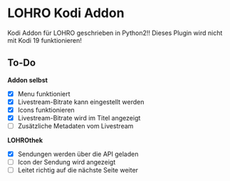 # LOHRO Kodi Addon

Kodi Addon für LOHRO geschrieben in Python2!! Dieses Plugin wird nicht mit Kodi 19 funktionieren!

## To-Do
**Addon selbst**
- [X] Menu funktioniert
- [X] Livestream-Bitrate kann eingestellt werden
- [X] Icons funktionieren
- [X] Livestream-Bitrate wird im Titel angezeigt
- [ ] Zusätzliche Metadaten vom Livestream

**LOHROthek**
- [X] Sendungen werden über die API geladen
- [ ] Icon der Sendung wird angezeigt
- [ ] Leitet richtig auf die nächste Seite weiter
